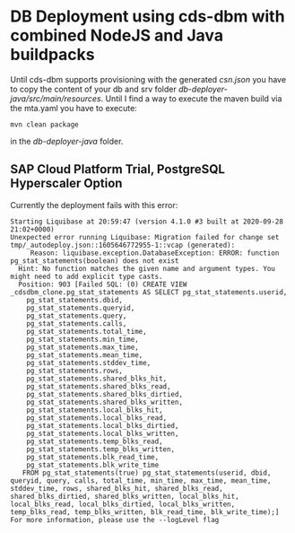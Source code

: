 # DB Deployment using cds-dbm with combined NodeJS and Java buildpacks

Until cds-dbm supports provisioning with the generated *csn.json* you have to copy the content of your db and srv folder *db-deployer-java/src/main/resources*. Until I find a way to execute the maven build via the mta.yaml you have to execute:

```
mvn clean package
```

in the *db-deployer-java* folder.

## SAP Cloud Platform Trial, PostgreSQL Hyperscaler Option

Currently the deployment fails with this error:

```
Starting Liquibase at 20:59:47 (version 4.1.0 #3 built at 2020-09-28 21:02+0000)
Unexpected error running Liquibase: Migration failed for change set tmp/_autodeploy.json::1605646772955-1::vcap (generated):
     Reason: liquibase.exception.DatabaseException: ERROR: function pg_stat_statements(boolean) does not exist
  Hint: No function matches the given name and argument types. You might need to add explicit type casts.
  Position: 903 [Failed SQL: (0) CREATE VIEW _cdsdbm_clone.pg_stat_statements AS SELECT pg_stat_statements.userid,
    pg_stat_statements.dbid,
    pg_stat_statements.queryid,
    pg_stat_statements.query,
    pg_stat_statements.calls,
    pg_stat_statements.total_time,
    pg_stat_statements.min_time,
    pg_stat_statements.max_time,
    pg_stat_statements.mean_time,
    pg_stat_statements.stddev_time,
    pg_stat_statements.rows,
    pg_stat_statements.shared_blks_hit,
    pg_stat_statements.shared_blks_read,
    pg_stat_statements.shared_blks_dirtied,
    pg_stat_statements.shared_blks_written,
    pg_stat_statements.local_blks_hit,
    pg_stat_statements.local_blks_read,
    pg_stat_statements.local_blks_dirtied,
    pg_stat_statements.local_blks_written,
    pg_stat_statements.temp_blks_read,
    pg_stat_statements.temp_blks_written,
    pg_stat_statements.blk_read_time,
    pg_stat_statements.blk_write_time
   FROM pg_stat_statements(true) pg_stat_statements(userid, dbid, queryid, query, calls, total_time, min_time, max_time, mean_time, stddev_time, rows, shared_blks_hit, shared_blks_read, shared_blks_dirtied, shared_blks_written, local_blks_hit, local_blks_read, local_blks_dirtied, local_blks_written, temp_blks_read, temp_blks_written, blk_read_time, blk_write_time);]
For more information, please use the --logLevel flag
```